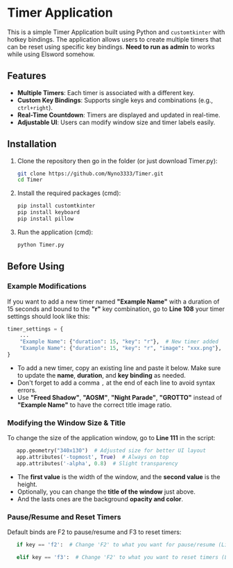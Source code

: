 
# Timer Application

This is a simple Timer Application built using Python and `customtkinter` with hotkey bindings. 
The application allows users to create multiple timers that can be reset using specific key bindings. 
**Need to run as admin** to works while using Elsword somehow.

## Features

- **Multiple Timers**: Each timer is associated with a different key.
- **Custom Key Bindings**: Supports single keys and combinations (e.g., `ctrl+right`).
- **Real-Time Countdown**: Timers are displayed and updated in real-time.
- **Adjustable UI**: Users can modify window size and timer labels easily.

## Installation

1. Clone the repository then go in the folder (or just download Timer.py): 

   ```bash
   git clone https://github.com/Nyno3333/Timer.git
   cd Timer
   ```

2. Install the required packages (cmd):

   ```bash
   pip install customtkinter
   pip install keyboard
   pip install pillow

   ```

3. Run the application (cmd):

   ```bash
   python Timer.py
   ```

## Before  Using

### Example Modifications
If you want to add a new timer named **"Example Name"** with a duration of 15 seconds and bound to the **"r"** key combination, go to **Line 108**  your timer settings should look like this:

```python
timer_settings = {
    ...
    "Example Name": {"duration": 15, "key": "r"},  # New timer added   
    "Example Name": {"duration": 15, "key": "r", "image": "xxx.png"},  # New timer with image added
}
```

- To add a new timer, copy an existing line and paste it below. Make sure to update the **name**, **duration**, and **key binding** as needed.
- Don't forget to add a comma `,` at the end of each line to avoid syntax errors.
- Use **"Freed Shadow"**, **"AOSM"**, **"Night Parade"**, **"GROTTO"** instead of **"Example Name"** to have the correct title image ratio.



### Modifying the Window Size & Title
To change the size of the application window, go to **Line 111** in the script:

```python
   app.geometry("340x130")  # Adjusted size for better UI layout
   app.attributes('-topmost', True)  # Always on top
   app.attributes('-alpha', 0.8)  # Slight transparency
```
- The **first value** is the width of the window, and the **second value** is the height.
- Optionally, you can change the **title of the window** just above.
- And the lasts ones are the background **opacity and color**.

### Pause/Resume and Reset Timers
Default binds are F2 to pause/resume and F3 to reset timers:
```python
   if key == 'f2':  # Change 'F2' to what you want for pause/resume (Line 68)
   ```
```python
   elif key == 'f3':  # Change 'F2' to what you want to reset timers (Line 80)
```
